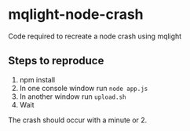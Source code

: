 # mqlight-node-crash
Code required to recreate a node crash using mqlight

## Steps to reproduce
1. npm install
2. In one console window run `node app.js`
3. In another window run `upload.sh`
4. Wait

The crash should occur with a minute or 2.

